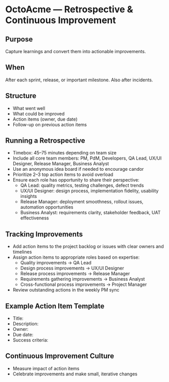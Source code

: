 # OctoAcme — Retrospective & Continuous Improvement

## Purpose
Capture learnings and convert them into actionable improvements.

## When
After each sprint, release, or important milestone. Also after incidents.

## Structure
- What went well
- What could be improved
- Action items (owner, due date)
- Follow-up on previous action items

## Running a Retrospective
- Timebox: 45–75 minutes depending on team size
- Include all core team members: PM, PdM, Developers, QA Lead, UX/UI Designer, Release Manager, Business Analyst
- Use an anonymous idea board if needed to encourage candor
- Prioritize 2–3 top action items to avoid overload
- Ensure each role has opportunity to share their perspective:
  - QA Lead: quality metrics, testing challenges, defect trends
  - UX/UI Designer: design process, implementation fidelity, usability insights
  - Release Manager: deployment smoothness, rollout issues, automation opportunities
  - Business Analyst: requirements clarity, stakeholder feedback, UAT effectiveness

## Tracking Improvements
- Add action items to the project backlog or issues with clear owners and timelines
- Assign action items to appropriate roles based on expertise:
  - Quality improvements → QA Lead
  - Design process improvements → UX/UI Designer
  - Release process improvements → Release Manager
  - Requirements gathering improvements → Business Analyst
  - Cross-functional process improvements → Project Manager
- Review outstanding actions in the weekly PM sync

## Example Action Item Template
- Title:
- Description:
- Owner:
- Due date:
- Success criteria:

## Continuous Improvement Culture
- Measure impact of action items
- Celebrate improvements and make small, iterative changes
